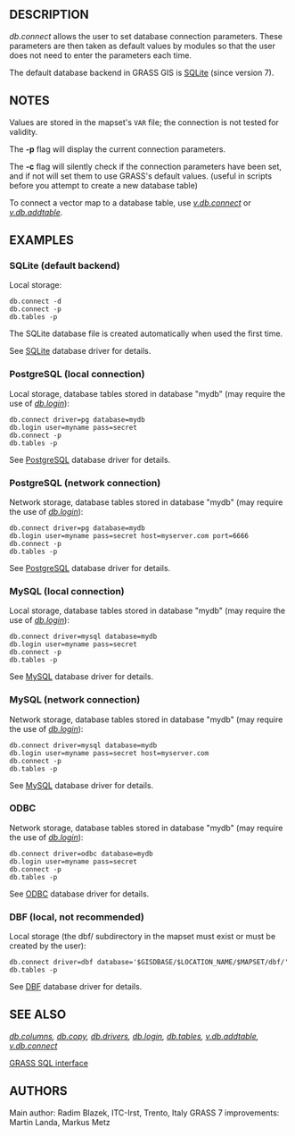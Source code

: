 ## DESCRIPTION

*db.connect* allows the user to set database connection parameters.
These parameters are then taken as default values by modules so that the
user does not need to enter the parameters each time.

The default database backend in GRASS GIS is [SQLite](grass-sqlite.md)
(since version 7).

## NOTES

Values are stored in the mapset's `VAR` file; the connection is not
tested for validity.

The **-p** flag will display the current connection parameters.

The **-c** flag will silently check if the connection parameters have
been set, and if not will set them to use GRASS's default values.
(useful in scripts before you attempt to create a new database table)

To connect a vector map to a database table, use
*[v.db.connect](v.db.connect.md)* or
*[v.db.addtable](v.db.addtable.md)*.

## EXAMPLES

### SQLite (default backend)

Local storage:

```shell
db.connect -d
db.connect -p
db.tables -p
```

The SQLite database file is created automatically when used the first
time.

See [SQLite](grass-sqlite.md) database driver for details.

### PostgreSQL (local connection)

Local storage, database tables stored in database "mydb" (may require
the use of *[db.login](db.login.md)*):

```shell
db.connect driver=pg database=mydb
db.login user=myname pass=secret
db.connect -p
db.tables -p
```

See [PostgreSQL](grass-pg.md) database driver for details.

### PostgreSQL (network connection)

Network storage, database tables stored in database "mydb" (may require
the use of *[db.login](db.login.md)*):

```shell
db.connect driver=pg database=mydb
db.login user=myname pass=secret host=myserver.com port=6666
db.connect -p
db.tables -p
```

See [PostgreSQL](grass-pg.md) database driver for details.

### MySQL (local connection)

Local storage, database tables stored in database "mydb" (may require
the use of *[db.login](db.login.md)*):

```shell
db.connect driver=mysql database=mydb
db.login user=myname pass=secret
db.connect -p
db.tables -p
```

See [MySQL](grass-mysql.md) database driver for details.

### MySQL (network connection)

Network storage, database tables stored in database "mydb" (may require
the use of *[db.login](db.login.md)*):

```shell
db.connect driver=mysql database=mydb
db.login user=myname pass=secret host=myserver.com
db.connect -p
db.tables -p
```

See [MySQL](grass-mysql.md) database driver for details.

### ODBC

Network storage, database tables stored in database "mydb" (may require
the use of *[db.login](db.login.md)*):

```shell
db.connect driver=odbc database=mydb
db.login user=myname pass=secret
db.connect -p
db.tables -p
```

See [ODBC](grass-odbc.md) database driver for details.

### DBF (local, not recommended)

Local storage (the dbf/ subdirectory in the mapset must exist or must be
created by the user):

```shell
db.connect driver=dbf database='$GISDBASE/$LOCATION_NAME/$MAPSET/dbf/'
db.tables -p
```

See [DBF](grass-dbf.md) database driver for details.

## SEE ALSO

*[db.columns](db.columns.md), [db.copy](db.copy.md),
[db.drivers](db.drivers.md), [db.login](db.login.md),
[db.tables](db.tables.md), [v.db.addtable](v.db.addtable.md),
[v.db.connect](v.db.connect.md)*

[GRASS SQL interface](sql.md)

## AUTHORS

Main author: Radim Blazek, ITC-Irst, Trento, Italy
GRASS 7 improvements: Martin Landa, Markus Metz
